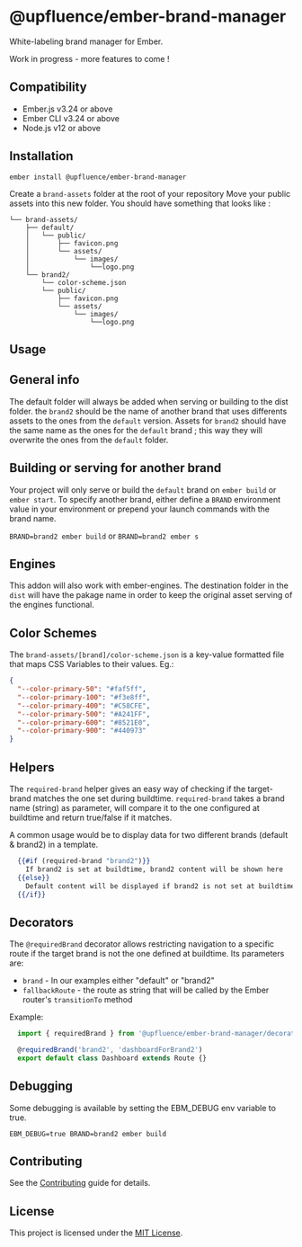 @upfluence/ember-brand-manager
==============================================================================

White-labeling brand manager for Ember.

Work in progress - more features to come !

Compatibility
------------------------------------------------------------------------------

* Ember.js v3.24 or above
* Ember CLI v3.24 or above
* Node.js v12 or above


Installation
------------------------------------------------------------------------------

```
ember install @upfluence/ember-brand-manager
```

Create a `brand-assets` folder at the root of your repository
Move your public assets into this new folder. You should have something that looks like :
```shell
└── brand-assets/
    ├── default/
    │   └── public/
    │       ├── favicon.png
    │       └── assets/
    │           └── images/
    │               └──logo.png
    └── brand2/
        └── color-scheme.json
        └── public/
            ├── favicon.png
            └── assets/
                └── images/
                    └──logo.png
```

Usage
------------------------------------------------------------------------------

## General info
The default folder will always be added when serving or building to the dist folder.
the `brand2` should be the name of another brand that uses differents assets to the ones from the `default` version. 
Assets for `brand2` should have the same name as the ones for the `default` brand ; this way they will overwrite the ones from the `default` folder.

## Building or serving for another brand
Your project will only serve or build the `default` brand on `ember build` or `ember start`.
To specify another brand, either define a `BRAND` environment value in your environment or prepend your launch commands with the brand name.

`BRAND=brand2 ember build`
or
`BRAND=brand2 ember s`

## Engines
This addon will also work with ember-engines. The destination folder in the `dist` will have the pakage name in order to keep the original asset serving of the engines functional.

## Color Schemes

The `brand-assets/[brand]/color-scheme.json` is a key-value formatted file that maps CSS Variables to their values.
Eg.:

```json
{
  "--color-primary-50": "#faf5ff",
  "--color-primary-100": "#f3e8ff",
  "--color-primary-400": "#C58CFE",
  "--color-primary-500": "#A241FF",
  "--color-primary-600": "#8521E0",
  "--color-primary-900": "#440973"
}
```

## Helpers

The `required-brand` helper gives an easy way of checking if the target-brand matches the one set during buildtime.
`required-brand` takes a brand name (string) as parameter, will compare it to the one configured at buildtime and return true/false if it matches.

A common usage would be to display data for two different brands (default & brand2) in a template.

```handlebars
  {{#if (required-brand "brand2")}}
    If brand2 is set at buildtime, brand2 content will be shown here
  {{else}}
    Default content will be displayed if brand2 is not set at buildtime
  {{/if}}
```

## Decorators

The `@requiredBrand` decorator allows restricting navigation to a specific route if the target brand is not the one defined at buildtime.
Its parameters are:
- `brand` - In our examples either "default" or "brand2"
- `fallbackRoute` - the route as string that will be called by the Ember router's `transitionTo` method

Example:
```javascript
  import { requiredBrand } from '@upfluence/ember-brand-manager/decorators/required-brand';

  @requiredBrand('brand2', 'dashboardForBrand2')
  export default class Dashboard extends Route {}
```

## Debugging
Some debugging is available by setting the EBM_DEBUG env variable to true.

`EBM_DEBUG=true BRAND=brand2 ember build`

Contributing
------------------------------------------------------------------------------

See the [Contributing](CONTRIBUTING.md) guide for details.


License
------------------------------------------------------------------------------

This project is licensed under the [MIT License](LICENSE.md).
